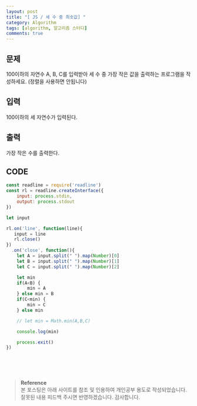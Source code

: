 ```yaml
---
layout: post
title: "[ JS / 세 수 중 최솟값] "
category: Algorithm
tags: [algorithm, 알고리즘 스터디]
comments: true
---
```


## 문제
100이하의 자연수 A, B, C를 입력받아 세 수 중 가장 작은 값을 출력하는 프로그램을 작성하세요. (정렬을 사용하면 안됩니다)

## 입력
100이하의 세 자연수가 입력된다.

## 출력
가장 작은 수를 출력한다.

## CODE
```javascript
const readline = require('readline')
const rl = readline.createInterface({
    input: process.stdin,
    output: process.stdout
})

let input

rl.on('line', function(line){
   input = line
   rl.close()
})
  .on('close', function(){
    let A = input.split(" ").map(Number)[0]
    let B = input.split(" ").map(Number)[1]
    let C = input.split(" ").map(Number)[2]

    let min 
    if(A<B) {
        min = A
    } else min = B
    if(C<min) {
        min = C
    } else min

    // let min = Math.min(A,B,C)

    console.log(min)

    process.exit()
})
```

<br>
<br>
<br>

>**Reference**   
본 포스팅은 아래 사이트를 참조 및 인용하여 개인공부 용도로 작성되었습니다.   
잘못된 내용 피드백 주시면 반영하겠습니다. 감사합니다.   
[]()